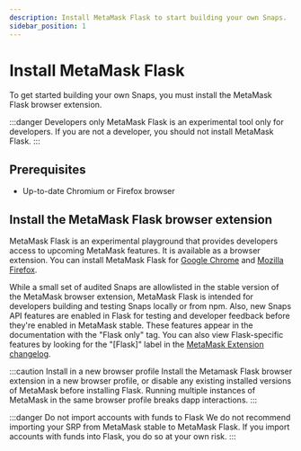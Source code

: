 ```yaml
---
description: Install MetaMask Flask to start building your own Snaps.
sidebar_position: 1
---
```


# Install MetaMask Flask

To get started building your own Snaps, you must install the MetaMask Flask browser extension.

:::danger Developers only
MetaMask Flask is an experimental tool only for developers. 
If you are not a developer, you should not install MetaMask Flask. 
:::

## Prerequisites

- Up-to-date Chromium or Firefox browser

## Install the MetaMask Flask browser extension

MetaMask Flask is an experimental playground that provides developers access to upcoming MetaMask features. 
It is available as a browser extension. 
You can install MetaMask Flask for 
[Google Chrome](https://chromewebstore.google.com/detail/metamask-flask-developmen/ljfoeinjpaedjfecbmggjgodbgkmjkjk) 
and 
[Mozilla Firefox](https://addons.mozilla.org/en-US/firefox/addon/metamask-flask/).

While a small set of audited Snaps are allowlisted in the stable version of the MetaMask browser extension, MetaMask Flask is intended for developers building and testing Snaps locally or from npm.
Also, new Snaps API features are enabled in Flask for testing and developer feedback before they're enabled in MetaMask stable. 
These features appear in the documentation with the "Flask only" tag. 
You can also view Flask-specific features by looking for the "\[Flask\]" label in the 
[MetaMask Extension changelog](https://github.com/MetaMask/metamask-extension/blob/develop/CHANGELOG.md). 

:::caution Install in a new browser profile
Install the Metamask Flask browser extension in a new browser profile, or disable any existing installed versions of MetaMask before installing Flask. 
Running multiple instances of MetaMask in the same browser profile breaks dapp interactions.
:::

:::danger Do not import accounts with funds to Flask 
We do not recommend importing your SRP from MetaMask stable to MetaMask Flask. If you import accounts with funds into Flask, you do so at your own risk.
:::

